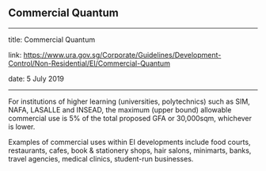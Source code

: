 ## Commercial Quantum
---
title: Commercial Quantum

link: https://www.ura.gov.sg/Corporate/Guidelines/Development-Control/Non-Residential/EI/Commercial-Quantum

date: 5 July 2019

---


For institutions of higher learning (universities, polytechnics) such as SIM, NAFA, LASALLE and INSEAD, the maximum (upper bound) allowable commercial use is 5% of the total proposed GFA or 30,000sqm, whichever is lower.

Examples of commercial uses within EI developments include food courts, restaurants, cafes, book & stationery shops, hair salons, minimarts, banks, travel agencies, medical clinics, student-run businesses.



